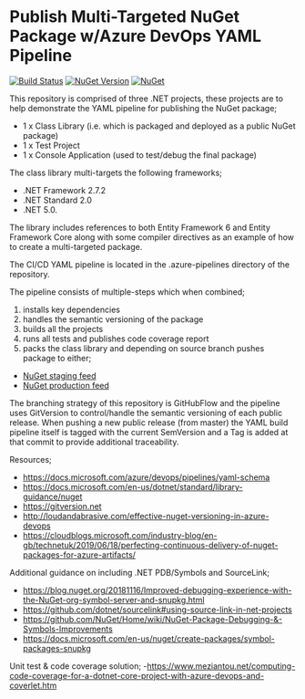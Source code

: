 # Publish Multi-Targeted NuGet Package w/Azure DevOps YAML Pipeline

[![Build Status](https://dev.azure.com/f2calv/github/_apis/build/status/f2calv.azdo-pipelines-yaml-nuget?branchName=master)](https://dev.azure.com/f2calv/github/_build/latest?definitionId=4&branchName=master)
[![NuGet Version](https://img.shields.io/nuget/v/MyPkgLib.svg?style=flat)](https://www.nuget.org/packages/MyPkgLib/)
[![NuGet](https://img.shields.io/nuget/dt/MyPkgLib.svg)](https://www.nuget.org/packages/MyPkgLib)

This repository is comprised of three .NET projects, these projects are to help demonstrate the YAML pipeline for publishing the NuGet package;
- 1 x Class Library (i.e. which is packaged and deployed as a public NuGet package)
- 1 x Test Project
- 1 x Console Application (used to test/debug the final package)

The class library multi-targets the following frameworks;
- .NET Framework 2.7.2
- .NET Standard 2.0
- .NET 5.0.

The library includes references to both Entity Framework 6 and Entity Framework Core along with some compiler directives as an example of how to create a multi-targeted package.

The CI/CD YAML pipeline is located in the .azure-pipelines directory of the repository.

The pipeline consists of multiple-steps which when combined;
1) installs key dependencies
2) handles the semantic versioning of the package
3) builds all the projects
4) runs all tests and publishes code coverage report
5) packs the class library and depending on source branch pushes package to either;
  - [NuGet staging feed](https://int.nugettest.org/packages/MyPkgLib/)
  - [NuGet production feed](https://www.nuget.org/packages/MyPkgLib)

The branching strategy of this repository is GitHubFlow and the pipeline uses GitVersion to control/handle the semantic versioning of each public release. When pushing a new public release (from master) the YAML build pipeline itself is tagged with the current SemVersion and a Tag is added at that commit to provide additional traceability.

Resources;
- https://docs.microsoft.com/azure/devops/pipelines/yaml-schema
- https://docs.microsoft.com/en-us/dotnet/standard/library-guidance/nuget
- https://gitversion.net
- http://loudandabrasive.com/effective-nuget-versioning-in-azure-devops
- https://cloudblogs.microsoft.com/industry-blog/en-gb/technetuk/2019/06/18/perfecting-continuous-delivery-of-nuget-packages-for-azure-artifacts/

Additional guidance on including .NET PDB/Symbols and SourceLink;
- https://blog.nuget.org/20181116/Improved-debugging-experience-with-the-NuGet-org-symbol-server-and-snupkg.html
- https://github.com/dotnet/sourcelink#using-source-link-in-net-projects
- https://github.com/NuGet/Home/wiki/NuGet-Package-Debugging-&-Symbols-Improvements
- https://docs.microsoft.com/en-us/nuget/create-packages/symbol-packages-snupkg

Unit test & code coverage solution;
-https://www.meziantou.net/computing-code-coverage-for-a-dotnet-core-project-with-azure-devops-and-coverlet.htm
